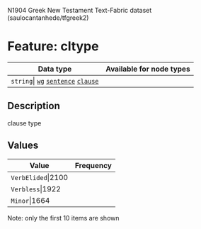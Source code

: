 <p>N1904 Greek New Testament Text-Fabric dataset (saulocantanhede/tfgreek2)</p>

<h1>Feature: cltype</h1>

<table>
<thead>
<tr>
  <th>Data type</th>
  <th>Available for node types</th>
</tr>
</thead>
<tbody>
<tr>
  <td><code>string</code>| <A HREF="featurebynodetype.md#wg"><code>wg</code></A> <A HREF="featurebynodetype.md#sentence"><code>sentence</code></A> <A HREF="featurebynodetype.md#clause"><code>clause</code></A></td>
</tr>
</tbody>
</table>

<h2>Description</h2>

<p>clause type</p>

<h2>Values</h2>

<table>
<thead>
<tr>
  <th>Value</th>
  <th>Frequency</th>
</tr>
</thead>
<tbody>
<tr>
  <td><code>VerbElided</code>|2100</td>
</tr>
<tr>
  <td><code>Verbless</code>|1922</td>
</tr>
<tr>
  <td><code>Minor</code>|1664</td>
</tr>
</tbody>
</table>

<p>Note: only the first 10 items are shown</p>
